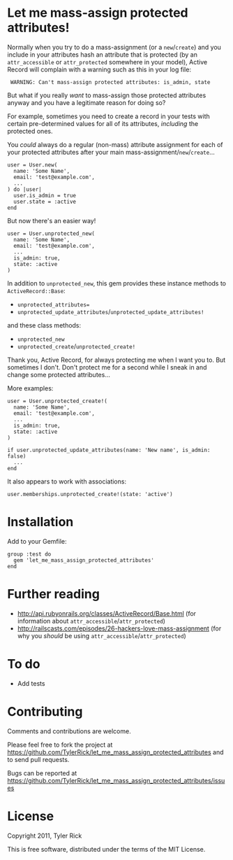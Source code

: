 Let me mass-assign protected attributes!
========================================

Normally when you try to do a mass-assignment (or a `new`/`create`) and you include in your attributes hash an attribute that is protected (by an `attr_accessible` or `attr_protected` somewhere in your model), Active Record will complain with a warning such as this in your log file:

     WARNING: Can't mass-assign protected attributes: is_admin, state

But what if you really *want* to mass-assign those protected attributes anyway and you have a legitimate reason for doing so?

For example, sometimes you need to create a record in your tests with certain pre-determined values for all of its attributes, *including* the protected ones.

You *could* always do a regular (non-mass) attribute assignment for each of your protected attributes after your main mass-assignment/`new`/`create`...

    user = User.new(
      name: 'Some Name',
      email: 'test@example.com',
      ...
    ) do |user|
      user.is_admin = true
      user.state = :active
    end

But now there's an easier way!

    user = User.unprotected_new(
      name: 'Some Name',
      email: 'test@example.com',
      ...
      is_admin: true,
      state: :active
    )

In addition to `unprotected_new`, this gem provides these instance methods to `ActiveRecord::Base`:

* `unprotected_attributes=`
* `unprotected_update_attributes`/`unprotected_update_attributes!`

and these class methods:

* `unprotected_new`
* `unprotected_create`/`unprotected_create!`

Thank you, Active Record, for always protecting me when I want you to. But sometimes I don't. Don't protect me for a second while I sneak in and change some protected attributes...

More examples:

    user = User.unprotected_create!(
      name: 'Some Name',
      email: 'test@example.com',
      ...
      is_admin: true,
      state: :active
    )

    if user.unprotected_update_attributes(name: 'New name', is_admin: false)
      ...
    end

It also appears to work with associations:

    user.memberships.unprotected_create!(state: 'active')

Installation
============

Add to your Gemfile:

    group :test do
      gem 'let_me_mass_assign_protected_attributes'
    end

Further reading
===============

* http://api.rubyonrails.org/classes/ActiveRecord/Base.html (for information about `attr_accessible`/`attr_protected`)
* http://railscasts.com/episodes/26-hackers-love-mass-assignment (for why you *should* be using `attr_accessible`/`attr_protected`)

To do
=====

* Add tests

Contributing
============

Comments and contributions are welcome.

Please feel free to fork the project at https://github.com/TylerRick/let_me_mass_assign_protected_attributes and to send pull requests.

Bugs can be reported at https://github.com/TylerRick/let_me_mass_assign_protected_attributes/issues

License
=======

Copyright 2011, Tyler Rick

This is free software, distributed under the terms of the MIT License.
